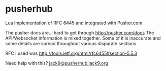 pusherhub
=========

Lua Implementation of RFC 6445 and integrated with Pusher.com

The pusher docs are... hard to get through 
http://pusher.com/docs The API/Websocket information is mixed together. 
Some of it is inaccurate and some details are spread throughout various disparate sections.

RFC I used was http://tools.ietf.org/html/rfc6455#section-5.5.3

Need help with this? jack9@pusherhub.jack9.org

